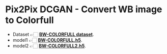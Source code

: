 # Pix2Pix DCGAN - Convert WB image to Colorfull

- Dataset  👉🏻 **[BW-COLORFULL dataset](https://drive.google.com/drive/folders/18SsC3QHrEmuNLgJFPDAV4uMWLVEnNXVk?usp=sharing)**.
- model1  👉🏻 **[BW-COLORFULL.h5](https://drive.google.com/file/d/1x7a5SkYPc8NxJKPogOD9yWwsnteL8tPC/view?usp=sharing)**.
- model2 👉🏻 **[BW-COLORFULL2.h5](https://drive.google.com/file/d/1k-3Zk6buv7JJ3JwDVusX1Fra8Ry5pzl5/view?usp=sharing)**.
